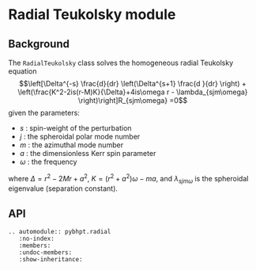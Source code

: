 # Radial Teukolsky module

## Background

The `RadialTeukolsky` class solves the homogeneous radial Teukolsky equation
$$\left[\Delta^{-s} \frac{d}{dr} \left(\Delta^{s+1} \frac{d }{dr}  \right) + \left(\frac{K^2-2is(r-M)K}{\Delta}+4is\omega r - \lambda_{sjm\omega} \right)\right]R_{sjm\omega} =0$$
given the parameters:
- $s$ : spin-weight of the perturbation
- $j$ : the spheroidal polar mode number
- $m$ : the azimuthal mode number
- $a$ : the dimensionless Kerr spin parameter
- $\omega$ : the frequency

where $\Delta=r^2-2Mr+a^2$, $K=(r^2+a^2)\omega-ma$, and $\lambda_{sjm\omega}$ is the spheroidal eigenvalue (separation constant).


## API

```{eval-rst}
.. automodule:: pybhpt.radial
   :no-index:
   :members:
   :undoc-members:
   :show-inheritance:
```
